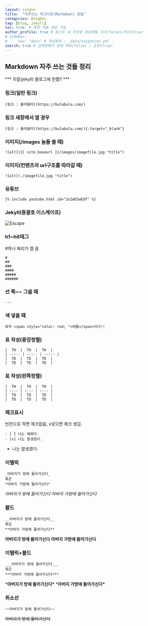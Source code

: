 ```yaml
---
layout: single
title:  "자주쓰는 마크다운(Markdown) 문법"
categories: BlogDev.
tag: [blog, jekyll]
toc: true  # 목차 자동 생성 기능
author_profile: true # 포스트 내 주인장 프로파일 끄기(false)/켜기(true)
# sidebar:
#     nav: "docs" # 작성위치 : _data/naigation.yml
search: true # 검색창에서 검색 제외(false) / 승인(true)
---
```


## Markdown 자주 쓰는 것들 정리
*** 지킬(jekyll) 블로그에 한함!! ***


### 링크(일반 링크)

```git
[링크 : 블라블라](https://bulabula.com/)
```

### 링크 새창에서 열 경우

```git
[링크 : 블라블라](https://bulabula.com/){:target="_blank"} 
```

### 이미지(/images 놈들 쓸 때)

```git
![alt]({{ site.baseurl }}/images/imagefile.jpg "title")
```

### 이미지(컨텐츠의 url구조를 따라갈 때)

```git
![alt](./imagefile.jpg "title")
```

### 유튜브

```git
{% include youtube.html id="2x2eESwEdf" %}
```

### Jekyll(중괄호 이스케이프)

![Escape](https://techstock.biz/Markdown/MyFavorite/Escape.jpg)

### h1~h6태그

\#하나 짜리가 젤 큼

```git
#
##
###
####
#####
######
```

### 선 쭉~~ 그을 때

```git
---
```

### 색 넣을 때

```git
와우 <span style="color: red; ">여름</span>이다!!
```

### 표 작성(중앙정렬)

```git
|  TH  |  TH  |  TH  |
| --:-- | --:-- | --:-- |
|  TD  |  TD  |  TD  |
|  TD  |  TD  |  TD  |
```

### 표 작성(왼쪽정렬)

```git
|  TH  |  TH  |  TH  |
| :--- | :--- | :--- |
|  TD  |  TD  |  TD  |
|  TD  |  TD  |  TD  |
```

### 체크표시

빈칸으로 하면 체크없음, x넣으면 체크 생김.

```git
- [ ] 나는 예쁘다.
- [x] 나는 잘생겼다.
```

- 나는 잘생겼다.

### 이탤릭

```git
_아버지가 방에 들어가신다_
혹은
*아버지 가방에 들어가신다*
```

*아버지가 방에 들어가신다*
*아버지 가방에 들어가신다*

### 볼드

```git
__아버지가 방에 들어가신다__
혹은
**아버지 가방에 들어가신다**
```

**아버지가 방에 들어가신다**
**아버지 가방에 들어가신다**

### 이탤릭+볼드

```git
___아버지가 방에 들어가신다___
혹은
***아버지 가방에 들어가신다***
```

***아버지가 방에 들어가신다\***
***아버지 가방에 들어가신다\***

### 취소선

```git
~~아버지가 방에 들어가신다~~
```

~~아버지가 방에 들어가신다~~
